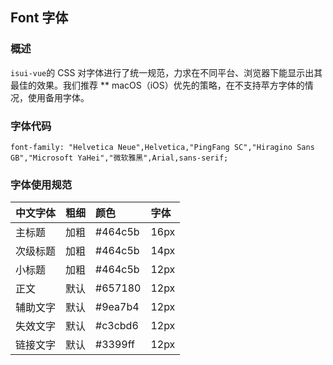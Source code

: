 ## Font 字体

### 概述

`isui-vue`的 CSS 对字体进行了统一规范，力求在不同平台、浏览器下能显示出其最佳的效果。我们推荐 ** macOS（iOS）优先的策略，在不支持苹方字体的情况，使用备用字体。

### 字体代码

```
font-family: "Helvetica Neue",Helvetica,"PingFang SC","Hiragino Sans GB","Microsoft YaHei","微软雅黑",Arial,sans-serif;
```

 <!--divider-->

### 字体使用规范

<!--table-->

| 中文字体 | 粗细   | 颜色      | 字体   |
| :--- | :--- | :------ | :--- |
| 主标题  | 加粗   | #464c5b | 16px |
| 次级标题 | 加粗   | #464c5b | 14px |
| 小标题  | 加粗   | #464c5b | 12px |
| 正文   | 默认   | #657180 | 12px |
| 辅助文字 | 默认   | #9ea7b4 | 12px |
| 失效文字 | 默认   | #c3cbd6 | 12px |
| 链接文字 | 默认   | #3399ff | 12px |

<!--table-->
<!--divider-->
